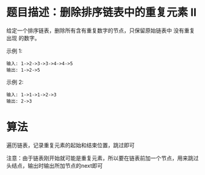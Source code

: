 # 题目描述：删除排序链表中的重复元素 II
给定一个排序链表，删除所有含有重复数字的节点，只保留原始链表中 没有重复出现 的数字。

示例 1:

    输入: 1->2->3->3->4->4->5
    输出: 1->2->5

示例 2:

    输入: 1->1->1->2->3
    输出: 2->3
    
# 算法
遍历链表，记录重复元素的起始和结束位置，跳过即可

注意：由于链表刚开始就可能是重复元素，所以要在链表前加一个节点，用来跳过头结点，输出时输出所加节点的next即可

